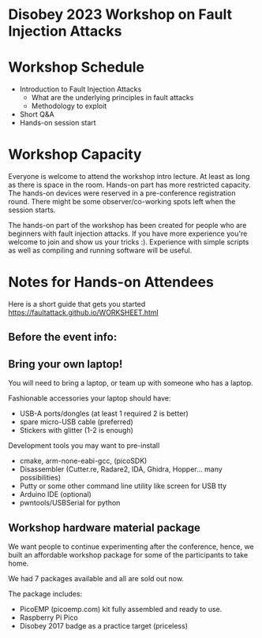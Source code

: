 # Disobey 2023 Workshop on Fault Injection Attacks 

Workshop Schedule 
==================

  - Introduction to Fault Injection Attacks
     - What are the underlying principles in fault attacks 
     - Methodology to exploit 
  - Short Q&A 
  - Hands-on session start

Workshop Capacity
=================
Everyone is welcome to attend the workshop intro lecture. At least as long as there is space in the room. Hands-on part has more restricted capacity. The hands-on devices were reserved in a pre-conference registration round. There might be some observer/co-working spots left when the session starts. 

The hands-on part of the workshop has been created for people who are beginners with fault injection attacks. If you have more experience you're welcome to join and show us your tricks :). Experience with simple scripts as well as compiling and running software will be useful. 


Notes for Hands-on Attendees 
==================================
Here is a short guide that gets you started
https://faultattack.github.io/WORKSHEET.html

Before the event info: 
----------------------
Bring your own laptop!
----------------------

You will need to bring a laptop, or team up with someone who has a laptop.

Fashionable accessories your laptop should have: 
  - USB-A ports/dongles (at least 1 required 2 is better)
  - spare micro-USB cable (preferred)
  - Stickers with glitter (1-2 is enough)

Development tools you may want to pre-install 
  - cmake, arm-none-eabi-gcc, (picoSDK)
  - Disassembler 
(Cutter.re, Radare2, IDA, Ghidra, Hopper... many possibilities)
 - Putty or some other command line utility like screen for USB tty   
  - Arduino IDE (optional)
  - pwntools/USBSerial for python 



Workshop hardware material package
----------------------------------
We want people to continue experimenting after the conference, hence, we built an affordable workshop package for some of the participants to take home. 

We had 7 packages available and all are sold out now. 

The package includes: 
  - PicoEMP (picoemp.com) kit fully assembled and ready to use. 
  - Raspberry Pi Pico 
  - Disobey 2017 badge as a practice target (priceless) 

